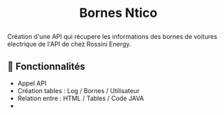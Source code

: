 # <p align="center">Bornes Ntico</p>
  
Création d'une API qui récupere les informations des bornes de voitures électrique de l'API de chez Rossini Energy.

## 🧐 Fonctionnalités   
- Appel API 
- Création tables : Log / Bornes / Utilisateur
- Relation entre : HTML / Tables / Code JAVA
- 

        
        
